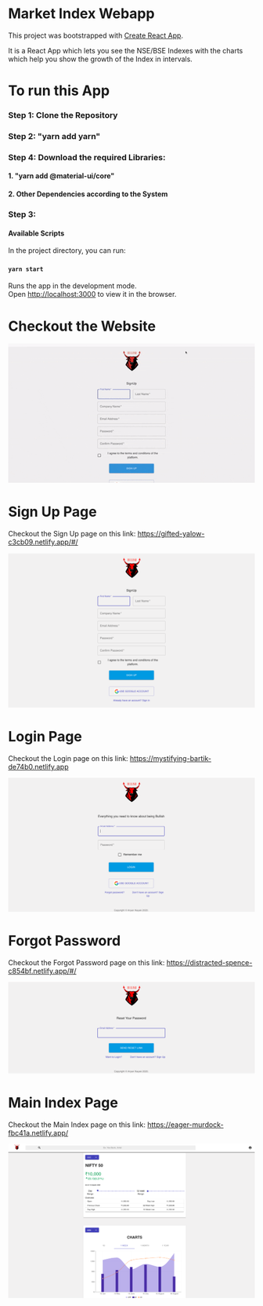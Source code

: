 # Market Index Webapp

This project was bootstrapped with [Create React App](https://github.com/facebook/create-react-app).

It is a React App which lets you see the NSE/BSE Indexes with the charts which help you show the growth of the Index in intervals. 

# To run this App

### Step 1: Clone the Repository

### Step 2: "yarn add yarn" 

### Step 4: Download the required Libraries:

#### 1. "yarn add @material-ui/core"

#### 2. Other Dependencies according to the System 

### Step 3:

#### Available Scripts

In the project directory, you can run:

#### `yarn start`

Runs the app in the development mode.<br />
Open [http://localhost:3000](http://localhost:3000) to view it in the browser.

# Checkout the Website
![MarketIndex](demo.gif)



# Sign Up Page
Checkout the Sign Up page on this link: https://gifted-yalow-c3cb09.netlify.app/#/

![Image of Signup](Signup.png)

# Login Page
Checkout the Login page on this link: https://mystifying-bartik-de74b0.netlify.app

![Image of Login](login.png)

# Forgot Password
Checkout the Forgot Password page on this link: https://distracted-spence-c854bf.netlify.app/#/

![Image of Forgot Password](forgotpassword.png)


# Main Index Page
Checkout the Main Index page on this link: https://eager-murdock-fbc41a.netlify.app/

![Image of Index](Dashboard.png)






